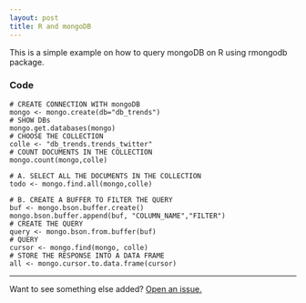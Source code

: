 ```yaml
---
layout: post
title: R and mongoDB
---
```



<div class="message">
  This is a simple example on how to query mongoDB on R using rmongodb package.
</div>


### Code

```{r}
# CREATE CONNECTION WITH mongoDB
mongo <- mongo.create(db="db_trends")
# SHOW DBs
mongo.get.databases(mongo)
# CHOOSE THE COLLECTION
colle <- "db_trends.trends_twitter"
# COUNT DOCUMENTS IN THE COLLECTION
mongo.count(mongo,colle)

# A. SELECT ALL THE DOCUMENTS IN THE COLLECTION
todo <- mongo.find.all(mongo,colle)

# B. CREATE A BUFFER TO FILTER THE QUERY
buf <- mongo.bson.buffer.create()
mongo.bson.buffer.append(buf, "COLUMN_NAME","FILTER")
# CREATE THE QUERY
query <- mongo.bson.from.buffer(buf)
# QUERY
cursor <- mongo.find(mongo, colle)
# STORE THE RESPONSE INTO A DATA FRAME
all <- mongo.cursor.to.data.frame(cursor) 
```

-----

Want to see something else added? <a href="https://github.com/afrdiaz/afrdiaz.github.io/issues/new">Open an issue.</a>
